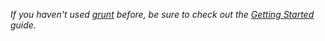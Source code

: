 _If you haven't used [grunt](grunt.js) before, be sure to check out the [Getting Started](http://gruntjs.com/getting-started) guide._

